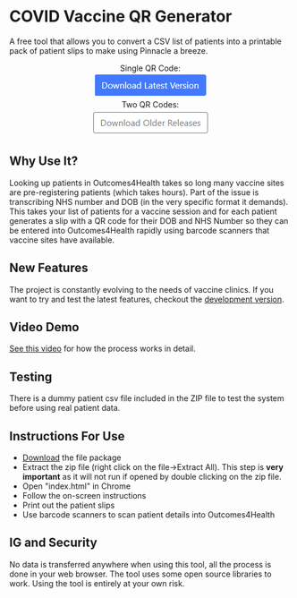 
# COVID Vaccine QR Generator
A free tool that allows you to convert a CSV list of patients into a printable pack of patient slips to make using Pinnacle a breeze.

<p align="center">
 Single QR Code:<br>
<a href="https://github.com/DrMikeyS/COVIDVaccinePatientSlips/archive/refs/tags/2.0a.zip"><img src="https://github.com/DrMikeyS/COVIDVaccinePatientSlips/blob/dev/img/downloadlatest.png?raw=true"></a>
<br>
 Two QR Codes:<br>
<a href="https://github.com/DrMikeyS/COVIDVaccinePatientSlips/archive/refs/tags/1.0.zip"><img src="https://github.com/DrMikeyS/COVIDVaccinePatientSlips/blob/dev/img/downloadolder.png?raw=true"></a>
</p>

## Why Use It?
Looking up patients in Outcomes4Health takes so long many vaccine sites are pre-registering patients (which takes hours). Part of the issue is transcribing NHS number and DOB (in the very specific format it demands). This takes your list of patients for a vaccine session and for each patient generates a slip with a QR code for their DOB and NHS Number so they can be entered into Outcomes4Health rapidly using barcode scanners that vaccine sites have available. 

## New Features
The project is constantly evolving to the needs of vaccine clinics. If you want to try and test the latest features, checkout the [development version](https://github.com/DrMikeyS/COVIDVaccinePatientSlips/tree/dev).

## Video Demo
[See this video](https://www.youtube.com/watch?v=pA-5K7eZB7Q) for how the process works in detail. 

##  Testing
There is a dummy patient csv file included in the ZIP file to test the system before using real patient data.

## Instructions For Use

 - [Download](https://github.com/DrMikeyS/COVIDVaccinePatientSlips/archive/refs/tags/1.0.zip) the file package
 - Extract the zip file (right click on the file->Extract All). This step is **very important** as it will not run if opened by double clicking on the zip file.
 - Open "index.html" in Chrome
 - Follow the on-screen instructions
 - Print out the patient slips
 - Use barcode scanners to scan patient details into Outcomes4Health

## IG and Security
No data is transferred anywhere when using this tool, all the process is done in your web browser. The tool uses some open source libraries to work. Using the tool is entirely at your own risk.
